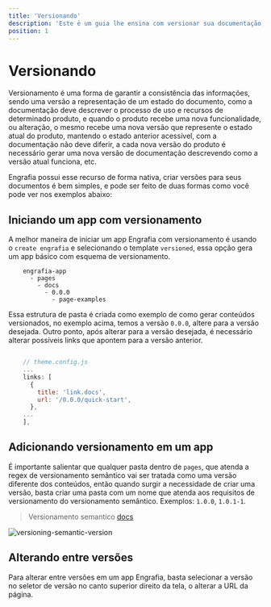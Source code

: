 ```yaml
---
title: 'Versionando'
description: 'Este é um guia lhe ensina com versionar sua documentação, usando Engrafia.'
position: 1
---
```


# Versionando

Versionamento é uma forma de garantir a consistência das informações, sendo uma versão a representação de um estado do documento, como a documentação deve descrever o processo de uso e recursos de determinado produto,
e quando o produto recebe uma nova funcionalidade, ou alteração, o mesmo recebe uma nova versão que represente o estado atual do produto, mantendo o estado anterior acessível, com a documentação não deve diferir, a cada nova versão do produto é necessário gerar uma nova versão de documentação descrevendo como a versão atual funciona, etc.

Engrafia possui esse recurso de forma nativa, criar versões para seus documentos é bem simples, e pode ser feito de duas formas como você pode ver nos exemplos abaixo:

## Iniciando um app com versionamento

A melhor maneira de iniciar um app Engrafia com versionamento é usando o `create engrafia` e selecionando o template `versioned`, essa opção gera um app básico com esquema de versionamento.

```mdx
    engrafia-app
      - pages
        - docs
          - 0.0.0
            - page-examples
```

Essa estrutura de pasta é criada como exemplo de como gerar conteúdos versionados, no exemplo acima, temos a versão `0.0.0`, altere para a versão desejada. Outro ponto, após alterar para a versão desejada, é necessário alterar possíveis links que apontem para a versão anterior.

```js

    // theme.config.js
    ...
    links: [
      {
        title: 'link.docs',
        url: '/0.0.0/quick-start',
      },
    ...
    ],
```

## Adicionando versionamento em um app

É importante salientar que qualquer pasta dentro de `pages`, que atenda a regex de versionamento semântico vai ser tratada como uma versão diferente dos conteúdos,
então quando surgir a necessidade de criar uma versão, basta criar uma pasta com um nome que atenda aos requisitos de versionamento do versionamento semântico. Exemplos: `1.0.0`, `1.0.1-1`.

> Versionamento semantico [docs](https://semver.org/)

![versioning-semantic-version](/versioning.png)

## Alterando entre versões

Para alterar entre versões em um app Engrafia, basta selecionar a versão no seletor de versão no canto superior direito da tela, o alterar a URL da página.
